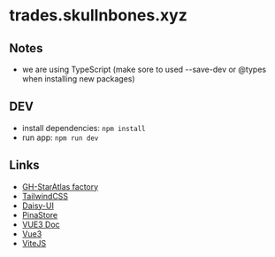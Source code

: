 # trades.skullnbones.xyz

## Notes

- we are using TypeScript (make sore to used --save-dev or @types when installing new packages)

## DEV

- install dependencies: `npm install`
- run app: `npm run dev`

## Links

- [GH-StarAtlas factory](https://github.com/staratlasmeta/factory)
- [TailwindCSS](https://tailwindcss.com/docs/installation)
- [Daisy-UI](https://daisyui.com/)
- [PinaStore](https://pinia.vuejs.org/)
- [VUE3 Doc](https://devdocs.io/vue~3/)
- [Vue3](https://vuejs.org/)
- [ViteJS](https://vitejs.dev/guide/)